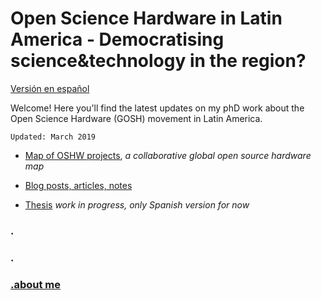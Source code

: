 # Open Science Hardware in Latin America - Democratising science&technology in the region?


[Versión en español](/espaniol/README_ES.md)


Welcome! Here you'll find the latest updates on my phD work about the Open Science Hardware (GOSH) movement in Latin America. 

```
Updated: March 2019 
```

- [Map of OSHW projects](https://github.com/thessaly/goshMap), _a collaborative global open source hardware map_

- [Blog posts, articles, notes](/espaniol/publicaciones)

- [Thesis](/espaniol/tesis.md) _work in progress, only Spanish version for now_

### .
### .
### [.about me](/english/about.md)





